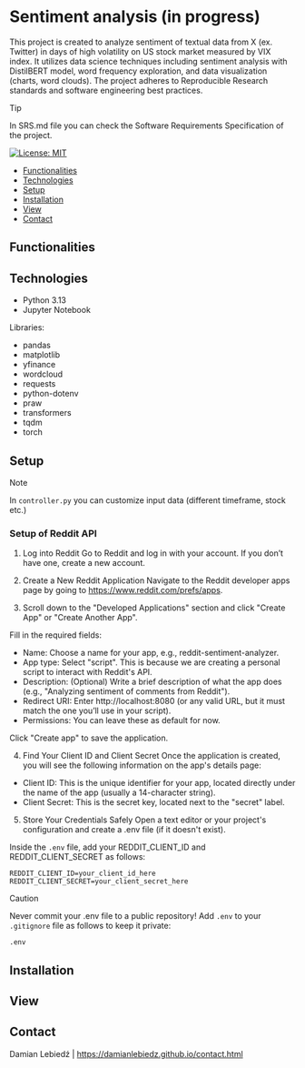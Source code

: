 # Sentiment analysis (in progress)

This project is created to analyze sentiment of textual data from X (ex. Twitter) in days of high volatility on US stock market measured by VIX index.
It utilizes data science techniques including sentiment analysis with DistilBERT model, word frequency exploration, and data visualization (charts, word clouds).
The project adheres to Reproducible Research standards and software engineering best practices.

> [!TIP]
> In SRS.md file you can check the Software Requirements Specification of the project.

[![License: MIT](https://img.shields.io/badge/License-MIT-yellow.svg)](https://opensource.org/licenses/MIT)

- [Functionalities](#functionalities)
- [Technologies](#technologies)
- [Setup](#setup)
- [Installation](#installation)
- [View](#view)
- [Contact](#contact)

## Functionalities

## Technologies
- Python 3.13
- Jupyter Notebook

Libraries:
- pandas
- matplotlib
- yfinance
- wordcloud
- requests
- python-dotenv
- praw
- transformers
- tqdm
- torch

## Setup
> [!NOTE]
> In `controller.py` you can customize input data (different timeframe, stock etc.)

### Setup of Reddit API

1. Log into Reddit
Go to Reddit and log in with your account. If you don’t have one, create a new account.

2. Create a New Reddit Application
Navigate to the Reddit developer apps page by going to https://www.reddit.com/prefs/apps.

3. Scroll down to the "Developed Applications" section and click "Create App" or "Create Another App".

Fill in the required fields:
- Name: Choose a name for your app, e.g., reddit-sentiment-analyzer.
- App type: Select "script". This is because we are creating a personal script to interact with Reddit's API.
- Description: (Optional) Write a brief description of what the app does (e.g., "Analyzing sentiment of comments from Reddit").
- Redirect URI: Enter http://localhost:8080 (or any valid URL, but it must match the one you’ll use in your script).
- Permissions: You can leave these as default for now.

Click "Create app" to save the application.

4. Find Your Client ID and Client Secret
Once the application is created, you will see the following information on the app's details page:

- Client ID: This is the unique identifier for your app, located directly under the name of the app (usually a 14-character string).
- Client Secret: This is the secret key, located next to the "secret" label.

5. Store Your Credentials Safely
Open a text editor or your project's configuration and create a .env file (if it doesn't exist).

Inside the `.env` file, add your REDDIT_CLIENT_ID and REDDIT_CLIENT_SECRET as follows:

```
REDDIT_CLIENT_ID=your_client_id_here
REDDIT_CLIENT_SECRET=your_client_secret_here
```

> [!CAUTION]
> Never commit your .env file to a public repository! Add `.env` to your `.gitignore` file as follows to keep it private:

```
.env
```

## Installation

## View

## Contact
Damian Lebiedź | https://damianlebiedz.github.io/contact.html


